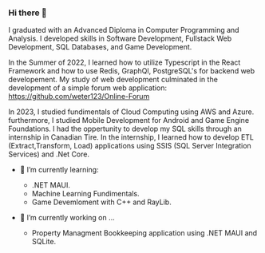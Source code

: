 ### Hi there 👋
I graduated with an Advanced Diploma in Computer Programming and Analysis. I developed skills in Software Development, Fullstack Web Development, SQL Databases, and Game Development. 

In the Summer of 2022, I learned how to utilize Typescript in the React Framework and how to use Redis, GraphQl, PostgreSQL's for backend web developement. My study of web development culminated in the development of a simple forum web application: https://github.com/weter123/Online-Forum

In 2023, I studied fundimentals of Cloud Computing using AWS and Azure. furthermore, I studied Mobile Development for Android and Game Engine Foundations. 
I had the oppertunity to develop my SQL skills through an internship in Canadian Tire. In the internship, I learned how to develop ETL (Extract,Transform, Load) applications using SSIS (SQL Server Integration Services) and .Net Core.

- 🌱 I’m currently learning:
    - .NET MAUI.
    - Machine Learning Fundimentals.
    - Game Devemloment with C++ and RayLib.
      
- 🔭 I’m currently working on ...
    -  Property Managment Bookkeeping application using .NET MAUI and SQLite.
<!--
**weter123/weter123** is a ✨ _special_ ✨ repository because its `README.md` (this file) appears on your GitHub profile.

Here are some ideas to get you started:

- 🔭 I’m currently working on ...
- 🌱 I’m currently learning ...
- 👯 I’m looking to collaborate on ...
- 🤔 I’m looking for help with ...
- 💬 Ask me about ...
- 📫 How to reach me: ...
- 😄 Pronouns: ...
- ⚡ Fun fact: ...
-->
